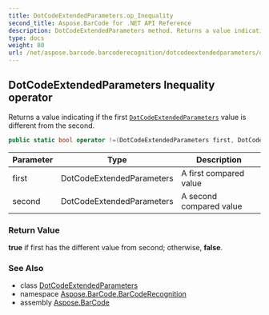 ```yaml
---
title: DotCodeExtendedParameters.op_Inequality
second_title: Aspose.BarCode for .NET API Reference
description: DotCodeExtendedParameters method. Returns a value indicating if the first DotCodeExtendedParameters value is different from the second
type: docs
weight: 80
url: /net/aspose.barcode.barcoderecognition/dotcodeextendedparameters/op_inequality/
---
```

## DotCodeExtendedParameters Inequality operator

Returns a value indicating if the first [`DotCodeExtendedParameters`](../) value is different from the second.

```csharp
public static bool operator !=(DotCodeExtendedParameters first, DotCodeExtendedParameters second)
```

| Parameter | Type | Description |
| --- | --- | --- |
| first | DotCodeExtendedParameters | A first compared value |
| second | DotCodeExtendedParameters | A second compared value |

### Return Value

**true** if first has the different value from second; otherwise, **false**.

### See Also

* class [DotCodeExtendedParameters](../)
* namespace [Aspose.BarCode.BarCodeRecognition](../../dotcodeextendedparameters/)
* assembly [Aspose.BarCode](../../../)


